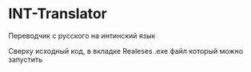 # INT-Translator
Переводчик с русского на интинский язык

Сверху исходный код, в вкладке Realeses .exe файл который можно запустить


